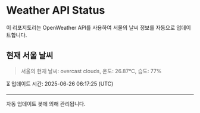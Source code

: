 
# Weather API Status

이 리포지토리는 OpenWeather API를 사용하여 서울의 날씨 정보를 자동으로 업데이트합니다.

## 현재 서울 날씨
> 서울의 현재 날씨: overcast clouds, 온도: 26.87°C, 습도: 77%

⏳ 업데이트 시간: 2025-06-26 06:17:25 (UTC)

---
자동 업데이트 봇에 의해 관리됩니다.

